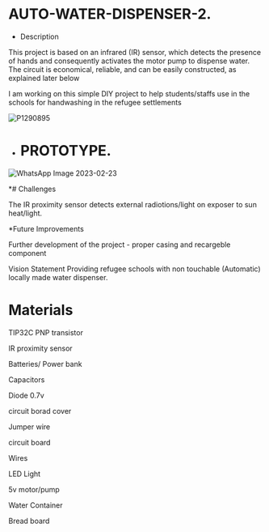 # AUTO-WATER-DISPENSER-2.

* Description

This project is based on an infrared (IR) sensor, which detects the presence of hands and consequently activates the motor pump to dispense water. The circuit is economical, reliable, and can be easily constructed, as explained later below 

I am  working on this simple DIY project to help students/staffs use in the schools for handwashing in the refugee settlements


![P1290895](https://user-images.githubusercontent.com/56769901/221420999-a6e2697f-3c9f-4f98-9158-5ee8311a3065.JPG)

* # PROTOTYPE.

![WhatsApp Image 2023-02-23](https://user-images.githubusercontent.com/56769901/221421296-1a5e8f44-ec3c-451b-b48d-76a2a11cdb44.jpeg)


*# Challenges

The IR proximity sensor detects external radiotions/light on exposer to sun heat/light.

*Future Improvements

Further development of the project - proper casing and recargeble component 

Vision Statement Providing refugee schools with non touchable (Automatic) locally made water dispenser.

# Materials

 TIP32C PNP transistor

 IR proximity sensor

Batteries/ Power bank 

Capacitors

Diode 0.7v

circuit borad cover 

Jumper wire

circuit board 

Wires

LED Light

5v motor/pump

Water Container

Bread board
